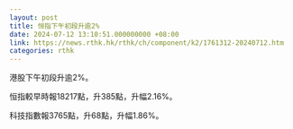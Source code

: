 ```yaml
---
layout: post
title: 恒指下午初段升逾2%
date: 2024-07-12 13:10:51.000000000 +08:00
link: https://news.rthk.hk/rthk/ch/component/k2/1761312-20240712.htm
categories: rthk
---
```


港股下午初段升逾2%。

恒指較早時報18217點，升385點，升幅2.16%。

科技指數報3765點，升68點，升幅1.86%。
